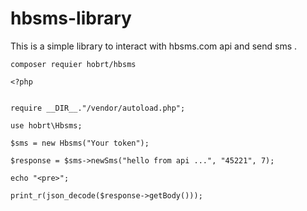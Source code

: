 # hbsms-library
This is a simple library to interact with hbsms.com api and send sms .

```
composer requier hobrt/hbsms

```


```
<?php


require __DIR__."/vendor/autoload.php";

use hobrt\Hbsms;

$sms = new Hbsms("Your token");

$response = $sms->newSms("hello from api ...", "45221", 7);

echo "<pre>";

print_r(json_decode($response->getBody()));

```
